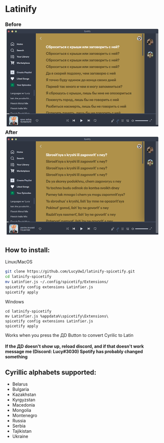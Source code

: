 # Latinify
### Before ![](Russian.png) After ![](Latin.png)
How to install:
------
Linux/MacOS
```bash
git clone https://github.com/LucyUwI/latinify-spicetify.git 
cd latinify-spicetify
mv Latinfier.js ~/.config/spicetify/Extensions/
spicetify config extensions Latinfier.js
spicetify apply
```
Windows
```git clone https://github.com/LucyUwI/latinify-spicetify.git 
cd latinify-spicetify
mv Latinfier.js %appdata%\spicetify\Extensions\
spicetify config extensions Latinfier.js
spicetify apply
```

Works when you press the ДD Button to convert Cyrilic to Latin

#### If the ДD doesn't show up, reload discord, and if that doesn't work message me (Discord: Lucy#3030) Spotify has probably changed something
Cyrillic alphabets supported:
----------------------------
* Belarus
* Bulgaria
* Kazakhstan
* Kyrgyzstan
* Macedonia
* Mongolia
* Montenegro
* Russia
* Serbia
* Tajikistan
* Ukraine
